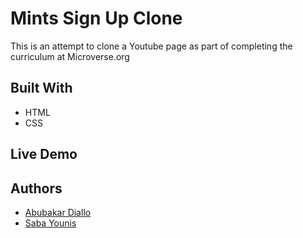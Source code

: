 # Mints Sign Up Clone
This is an attempt to clone a Youtube page as part of completing the curriculum at Microverse.org

## Built With
- HTML
- CSS

## Live Demo


## Authors
- [Abubakar Diallo](https://github.com/abruzy)
- [Saba Younis](https://github.com/sabayounis)